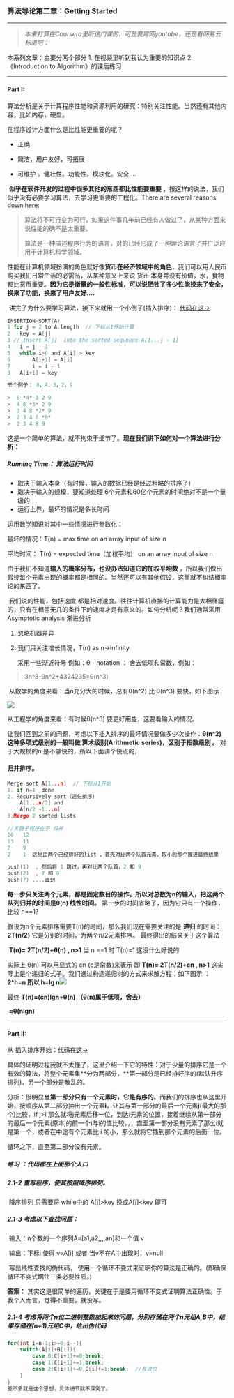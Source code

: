 ### 算法导论第二章：Getting Started

---

>  *本来打算在Coursera里听这门课的，可是要跨网youtobe，还是看网易云标清吧：* 

本系列文章：主要分两个部分 1. 在视频里听到我认为重要的知识点  2.《Introduction to Algorithm》的课后练习

---

#### Part I: 

​	算法分析是关于计算程序性能和资源利用的研究：特别关注性能。当然还有其他内容，比如内存，硬盘。

在程序设计方面什么是比性能更重要的呢？

- 正确

- 简洁，用户友好，可拓展

- 可维护 。健壮性。功能性。模块化。安全....



​	**似乎在软件开发的过程中很多其他的东西都比性能要重要** ，按这样的说法，我们似乎没有必要学习算法，去学习更重要的工程化。There are several reasons down here:

> 算法将不可行变为可行，如果这件事几年前已经有人做过了，从某种方面来说性能的确不是太重要。
>
> 算法是一种描述程序行为的语言，对的已经形成了一种理论语言了并广泛应用于计算机科学领域。

​	性能在计算机领域扮演的角色就好像**货币在经济领域中的角色**，我们可以用人民币购买我们日常生活的必需品，从某种意义上来说 货币 本身并没有价值，水，食物都比货币重要。**因为它是衡量的一般性标准，可以说牺牲了多少性能换来了安全，换来了功能，换来了用户友好....** 

​	讲完了为什么要学习算法，接下来就用一个小例子(插入排序)： [代码在这->](https://github.com/krystalics/algorithm/blob/master/src/com/company/chapter2/Insertion_sort.java)  

```C
INSERTION-SORT(A)
1 for j = 2 to A.length  // 下标从1开始计算
2 	key = A[j]
3 // Insert A[j]  into the sorted sequence A[1...j - 1]
4 	i = j - 1
5 	while i>0 and A[i] > key
6 		A[i+1] = A[i]
7 		i = i - 1
8 	A[i+1] = key

举个例子： 8，4，3，2，9 

>  8 *4* 3 2 9
>  4 8 *3* 2 9
>  3 4 8 *2* 9
>  2 3 4 8 *9*
>  2 3 4 8 9
```

这是一个简单的算法，就不拘束于细节了。**现在我们讲下如何对一个算法进行分析：**

##### Running Time： 算法运行时间

- 取决于输入本身（有时候，输入的数据已经是经过粗略的排序了）
- 取决于输入的规模，要知道处理 6个元素和60亿个元素的时间绝对不是一个量级的
- 运行上界，最坏的情况是多长时间



运用数学知识对其中一些情况进行参数化：

最坏的情况：T(n) = max time on an array input of size n

平均时间： T(n) = expected time（加权平均） on an array input of size n 

​	由于我们不知道**输入的概率分布，也没办法知道它的加权平均数** ，所以我们做出假设每个元素出现的概率都是相同的。当然还可以有其他假设，这里就不纠结概率论的东西了。

​	我们说的性能，包括速度 都是相对速度。往往计算机直接的计算能力是大相径庭的，只有在相差无几的条件下的速度才是有意义的。如何分析呢？我们通常采用  Asymptotic analysis 渐进分析

1. 忽略机器差异

2. 我们只关注增长情况，T(n) as n->infinity

   采用一些渐近符号 例如：θ - notation  ： 舍去低项和常数，例如：

> 3n^3-9n^2+4324235=θ(n^3) 

​	从数学的角度来看：当n充分大的时候，总有θ(n^2) 比 θ(n^3) 要快，如下图示

<img src="https://github.com/krystalics/krystalics.github.io/blob/master/_posts/Introduction_to_Algorithm/img/1.png?raw=true">

从工程学的角度来看：有时候θ(n^3) 要更好用些，这要看输入的情况。

让我们回到之前的问题，考虑以下插入排序的最坏情况要做多少次操作：**θ(n^2) 这种多项式级别的一般叫做 算术级别(Arithmetic series)，区别于指数级别  。** 对于大规模的n 是不够快的，所以下面讲个快点的，

#### **归并排序。** 

```C
Merge sort A[1...n]  // 下标从1开始
1. if n=1 ,done
2. Recursively sort（递归排序）
	A[1...n/2] and
	A[n/2 +1...n]
3.Merge 2 sorted lists

//关键子程序在于 归并
20   12
13	 11
7	 9
2	 1  这里由两个已经排好的list ，首先对比两个队首元素，取小的那个推进最终结果

push(1)  , 然后将 1 跳过，再对比两个队首，2 和 9 
push(2)  , 7 和 9 
push(7) ....直到
```

**每一步只关注两个元素，都是固定数目的操作。所以对总数为n的输入，把这两个队列归并的时间是θ(n) 线性时间。** 第一步的时间省略了，因为它只有一个操作，比较 n==1?  

 假设为n个元素排序需要T(n)的时间，那么我们现在需要关注的是 **递归** 的时间： **2T(n/2)** 它是分别的时间，为两个n/2元素排序。 最终得出的结果关于这个算法

​	**T(n)= 2T(n/2)+θ(n)  , n>1**    当 n ==1 时 T(n)=1 这没什么好说的 

实际上 θ(n) 可以用显式的 cn (c是常数)来表示 即  **T(n)= 2T(n/2)+cn  , n>1**   这实际上是个递归的式子。我们通过构造递归树的方式来求解方程；如下图示 ： **2^h=n  所以 h=lg n**<img src="https://github.com/krystalics/krystalics.github.io/blob/master/_posts/Introduction_to_Algorithm/img/2.png?raw=true">

最终 **T(n)=(cn)lgn+θ(n)  （θ(n)属于低项，舍去）**

​	        **=θ(nlgn)**



---

#### Part II:

从 插入排序开始：[代码在这->](https://github.com/krystalics/algorithm/blob/master/src/com/company/chapter2/Insertion_sort.java) 

具体的证明过程我就不太懂了，这里介绍一下它的特性：对于少量的排序它是一个有效的算法，将整个元素集**分为两部分，**第一部分是已经排好序的(默认升序排列)，另一个部分是散乱的。

分析：很明显**当第一部分只有一个元素时，它是有序的**。而我们的排序也从这里开始，按顺序从第二部分抽出一个元素**i**，让其与第一部分的最后一个元素**j**(最大的那个)比较，if j>i 那么就将j元素后移一位，到达i元素的位置，接着继续从第一部分的最后一个元素(原本j的前一个)与i的值比较，，，直至第一部分没有元素了那么i就是第一个，或者在中途有个元素比 i 的小，那么就将它插到那个元素的后面一位。

循环之下，直至第二部分没有元素。



##### 练习  ：代码都在上面那个入口

##### 2.1-2 重写程序，使其按照降序排列。

​	降序排列  只需要将 while中的 A[j]>key 换成A[j]<key 即可 

##### 2.1-3 考虑以下查找问题：

​	输入：n个数的一个序列A=[a1,a2,,,,an]和一个值 v

​	输出：下标i 使得 v=A[i] 或者 当v不在A中出现时，v=null 

​	写出线性查找的伪代码， 使用一个循环不变式来证明你的算法是正确的。(即确保循环不变式瞒住三条必要性质。)

**答案：** 其实这是很简单的遍历，关键在于是要用循环不变式证明算法正确性。于我个人而言，觉得不重要，就没写。



##### 2.1-4 考虑将两个n位二进制整数加起来的问题，分别存储在两个n元组A,B中，结果存储在(n+1)元组C中，给出伪代码

```java
for(int i=n-1;i>=0;i--){
    switch(A[i]+B[i]){
        case 0:C[i+1]+=0;break;
        case 1:C[i+1]+=1;break;
        case 2:C[i+1]+=0,C[i]+=1;break;  //有进位
    }
}
差不多就是这个思想，具体细节就不深究了。
```

